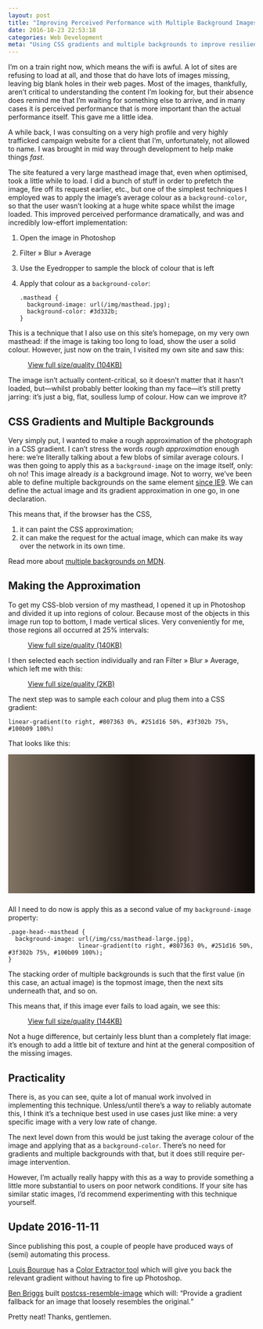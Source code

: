 ```yaml
---
layout: post
title: "Improving Perceived Performance with Multiple Background Images"
date: 2016-10-23 22:53:18
categories: Web Development
meta: "Using CSS gradients and multiple backgrounds to improve resilience and perceived performance"
---
```


I’m on a train right now, which means the wifi is awful. A lot of sites are
refusing to load at all, and those that do have lots of images missing, leaving
big blank holes in their web pages. Most of the images, thankfully, aren’t
critical to understanding the content I’m looking for, but their absence does
remind me that I’m waiting for something else to arrive, and in many cases it is
perceived performance that is more important than the actual performance itself.
This gave me a little idea.

A while back, I was consulting on a very high profile and very highly trafficked
campaign website for a client that I’m, unfortunately, not allowed to name. I
was brought in mid way through development to help make  things _fast_.

The site featured a very large masthead image that, even when optimised, took a
little while to load. I did a bunch of stuff in order to prefetch the image,
fire off its request earlier, etc., but one of the simplest techniques I
employed was to apply the image’s average colour as a `background-color`, so
that the user wasn’t looking at a huge white space whilst the image loaded. This
improved perceived performance dramatically, and was and incredibly low-effort
implementation:

1. Open the image in Photoshop
2. Filter » Blur » Average
3. Use the Eyedropper to sample the block of colour that is left
4. Apply that colour as a `background-color`:

   ```
   .masthead {
     background-image: url(/img/masthead.jpg);
     background-color: #3d332b;
   }
   ```

This is a technique that I also use on this site’s homepage, on my very own
masthead: if the image is taking too long to load, show the user a solid colour.
However, just now on the train, I visited my own site and saw this:

<figure>
  <img src="/wp-content/uploads/2016/10/screenshot-missing-image.png" alt="" />
  <figcaption><a href="/wp-content/uploads/2016/10/screenshot-missing-image-full.png">View full size/quality (104KB)</a></figcaption>
</figure>

The image isn’t actually content-critical, so it doesn’t matter that it hasn’t
loaded, but—whilst probably better looking than my face—it’s still pretty
jarring: it’s just a big, flat, soulless lump of colour. How can we improve it?

## CSS Gradients and Multiple Backgrounds

Very simply put, I wanted to make a rough approximation of the photograph in a
CSS gradient. I can’t stress the words _rough approximation_ enough here: we’re
literally talking about a few blobs of similar average colours. I was then going
to apply this as a `background-image` on the image itself, only: oh no! This
image already _is_ a background image. Not to worry, we’ve been able to define
multiple backgrounds on the same element [since
IE9](http://caniuse.com/#feat=multibackgrounds). We can define the actual image
and its gradient approximation in one go, in one declaration.

This means that, if the browser has the CSS,

1. it can paint the CSS approximation;
2. it can make the request for the actual image, which can make its way over the
   network in its own time.

Read more about [multiple backgrounds on
MDN](https://developer.mozilla.org/en-US/docs/Web/CSS/CSS_Background_and_Borders/Using_CSS_multiple_backgrounds).

## Making the Approximation

To get my CSS-blob version of my masthead, I opened it up in Photoshop and
divided it up into regions of colour. Because most of the objects in this image
run top to bottom, I made vertical slices. Very conveniently for me, those
regions all occurred at 25% intervals:

<figure>
  <img src="/wp-content/uploads/2016/10/screenshot-slices-before.jpg" alt="" />
  <figcaption><a href="/wp-content/uploads/2016/10/screenshot-slices-before-full.jpg">View full size/quality (140KB)</a></figcaption>
</figure>

I then selected each section individually and ran Filter » Blur » Average, which
left me with this:

<figure>
  <img src="/wp-content/uploads/2016/10/screenshot-slices-after.png" alt="" />
  <figcaption><a href="/wp-content/uploads/2016/10/screenshot-slices-after-full.png">View full size/quality (2KB)</a></figcaption>
</figure>

The next step was to sample each colour and plug them into a CSS gradient:

```
linear-gradient(to right, #807363 0%, #251d16 50%, #3f302b 75%, #100b09 100%)
```

That looks like this:

<div style="padding-top: 56.25%;
            margin-bottom: 24px;
            margin-bottom: 1.5rem;
            background-image: linear-gradient(to right, #807363 0%, #251d16 50%, #3f302b 75%, #100b09 100%);">
</div>

All I need to do now is apply this as a second value of my `background-image`
property:

```
.page-head--masthead {
  background-image: url(/img/css/masthead-large.jpg),
                    linear-gradient(to right, #807363 0%, #251d16 50%, #3f302b 75%, #100b09 100%);
}
```

The stacking order of multiple backgrounds is such that the first value (in this
case, an actual image) is the topmost image, then the next sits underneath that,
and so on.

This means that, if this image ever fails to load again, we see this:

<figure>
  <img src="/wp-content/uploads/2016/10/screenshot-missing-image-after.png" alt="" />
  <figcaption><a href="/wp-content/uploads/2016/10/screenshot-missing-image-after-full.png">View full size/quality (144KB)</a></figcaption>
</figure>

Not a huge difference, but certainly less blunt than a completely flat image:
it’s enough to add a little bit of texture and hint at the general composition
of the missing images.

## Practicality

There is, as you can see, quite a lot of manual work involved in implementing
this technique. Unless/until there’s a way to reliably automate this, I think
it’s a technique best used in use cases just like mine: a very specific image
with a very low rate of change.

The next level down from this would be just taking the average colour of the
image and applying that as a `background-color`. There’s no need for gradients
and multiple backgrounds with that, but it does still require per-image
intervention.

However, I’m actually really happy with this as a way to provide something a
little more substantial to users on poor network conditions. If your site has
similar static images, I’d recommend experimenting with this technique yourself.

## Update 2016-11-11

Since publishing this post, a couple of people have produced ways of (semi)
automating this process.

[Louis Bourque](https://twitter.com/louisbourque) has a [Color Extractor
tool](http://www.louisbourque.ca/Color-Extractor/) which will give you back the
relevant gradient without having to fire up Photoshop.

[Ben Briggs](https://twitter.com/ben_eb) built
[postcss-resemble-image](https://github.com/ben-eb/postcss-resemble-image) which
will: <q>Provide a gradient fallback for an image that loosely resembles the
original.</q>

Pretty neat! Thanks, gentlemen.
